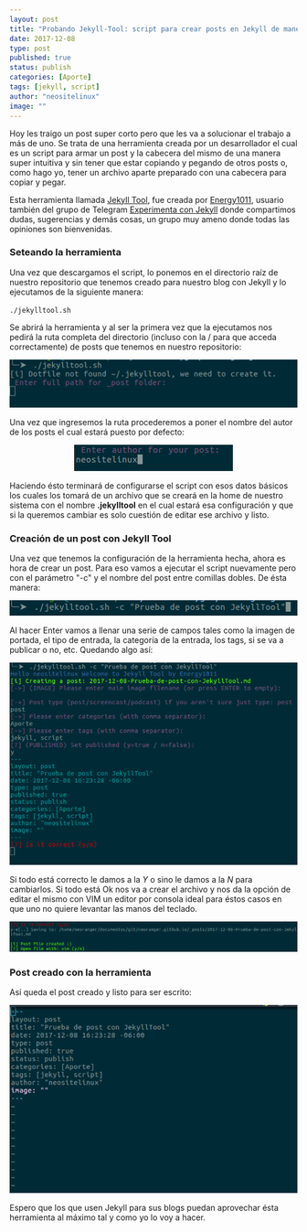 ```yaml
---
layout: post
title: "Probando Jekyll-Tool: script para crear posts en Jekyll de manera super fácil"
date: 2017-12-08 
type: post
published: true
status: publish
categories: [Aporte]
tags: [jekyll, script]
author: "neositelinux"
image: ""
---
```


Hoy les traigo un post super corto pero que les va a solucionar el trabajo a más de uno. Se trata de una herramienta creada por un desarrollador el cual es un script para armar un post y la cabecera del mismo de una manera super intuitiva y sin tener que estar copiando y pegando de otros posts o, como hago yo, tener un archivo aparte preparado con una cabecera para copiar y pegar.

Esta herramienta llamada [Jekyll Tool](https://github.com/Energy1011/jekyll-tool-sh), fue creada por [Energy1011](https://energy1011.github.io/monsterpenguin/), usuario también del grupo de Telegram [Experimenta con Jekyll](https://t.me/experimentaconjekyll) donde compartimos dudas, sugerencias y demás cosas, un grupo muy ameno donde todas las opiniones son bienvenidas.

### Seteando la herramienta

Una vez que descargamos el script, lo ponemos en el directorio raíz de nuestro repositorio que tenemos creado para nuestro blog con Jekyll y lo ejecutamos de la siguiente manera:

`./jekylltool.sh`

Se abrirá la herramienta y al ser la primera vez que la ejecutamos nos pedirá la ruta completa del directorio (incluso con la / para que acceda correctamente) de posts que tenemos en nuestro repositorio:

<p align="center">
<img src="/images/jekylltool1.png" alt="_Logo">
</p>

Una vez que ingresemos la ruta procederemos a poner el nombre del autor de los posts el cual estará puesto por defecto:

<p align="center">
<img src="/images/jekylltool2.png" alt="_Logo">
</p>

Haciendo ésto terminará de configurarse el script con esos datos básicos los cuales los tomará de un archivo que se creará en la home de nuestro sistema con el nombre **.jekylltool** en el cual estará esa configuración y que si la queremos cambiar es solo cuestión de editar ese archivo y listo.

### Creación de un post con Jekyll Tool

Una vez que tenemos la configuración de la herramienta hecha, ahora es hora de crear un post. Para eso vamos a ejecutar el script nuevamente pero con el parámetro "-c" y el nombre del post entre comillas dobles. De ésta manera:

<p align="center">
<img src="/images/jekylltool3.png" alt="_Logo">
</p>

Al hacer Enter vamos a llenar una serie de campos tales como la imagen de portada, el tipo de entrada, la categoría de la entrada, los tags, si se va a publicar o no, etc. Quedando algo así:

<p align="center">
<img src="/images/jekylltool4.png" alt="_Logo">
</p>

Si todo está correcto le damos a la *Y* o sino le damos a la *N* para cambiarlos. Si todo está Ok nos va a crear el archivo y nos da la opción de editar el mismo con VIM un editor por consola ideal para éstos casos en que uno no quiere levantar las manos del teclado.

<p align="center">
<img src="/images/jekylltool5.png" alt="_Logo">
</p>

### Post creado con la herramienta

Así queda el post creado y listo para ser escrito:

<p align="center">
<img src="/images/jekylltool6.png" alt="_Logo">
</p>

Espero que los que usen Jekyll para sus blogs puedan aprovechar ésta herramienta al máximo tal y como yo lo voy a hacer.